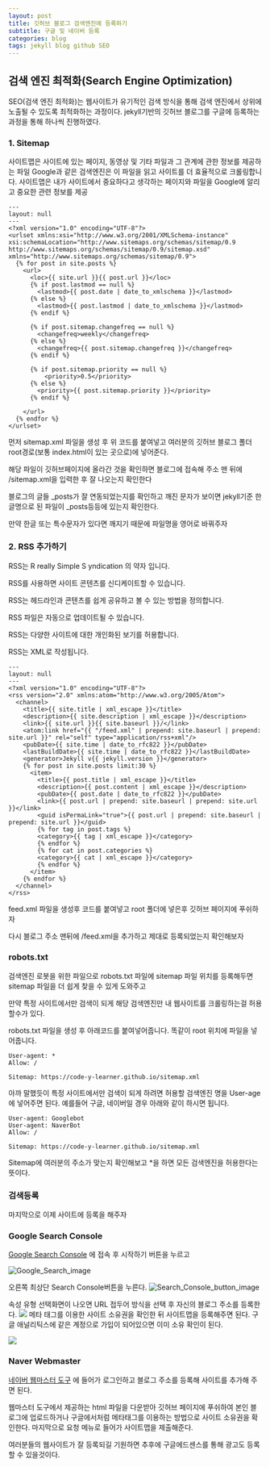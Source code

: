 ```yaml
---
layout: post
title: 깃허브 블로그 검색엔진에 등록하기
subtitle: 구글 및 네이버 등록
categories: blog
tags: jekyll blog github SEO
---
```


## 검색 엔진 최적화(Search Engine Optimization)
SEO(검색 엔진 최적화)는 웹사이트가 유기적인 검색 방식을 통해 검색 엔진에서 상위에 노출될 수 있도록 최적화하는 과정이다.
jekyll기반의 깃허브 블로그를 구글에 등록하는 과정을 통해 하나씩 진행하였다.


### 1. Sitemap
사이트맵은 사이트에 있는 페이지, 동영상 및 기타 파일과 그 관계에 관한 정보를 제공하는 파일
Google과 같은 검색엔진은 이 파일을 읽고 사이트를 더 효율적으로 크롤링합니다.
 사이트맵은 내가 사이트에서 중요하다고 생각하는 페이지와 파일을 Google에 알리고 중요한 관련 정보를 제공


```liquid
---
layout: null
---
<?xml version="1.0" encoding="UTF-8"?>
<urlset xmlns:xsi="http://www.w3.org/2001/XMLSchema-instance" xsi:schemaLocation="http://www.sitemaps.org/schemas/sitemap/0.9 http://www.sitemaps.org/schemas/sitemap/0.9/sitemap.xsd" xmlns="http://www.sitemaps.org/schemas/sitemap/0.9">
  {% for post in site.posts %}
    <url>
      <loc>{{ site.url }}{{ post.url }}</loc>
      {% if post.lastmod == null %}
        <lastmod>{{ post.date | date_to_xmlschema }}</lastmod>
      {% else %}
        <lastmod>{{ post.lastmod | date_to_xmlschema }}</lastmod>
      {% endif %}

      {% if post.sitemap.changefreq == null %}
        <changefreq>weekly</changefreq>
      {% else %}
        <changefreq>{{ post.sitemap.changefreq }}</changefreq>
      {% endif %}

      {% if post.sitemap.priority == null %}
          <priority>0.5</priority>
      {% else %}
        <priority>{{ post.sitemap.priority }}</priority>
      {% endif %}

    </url>
  {% endfor %}
</urlset>
```


먼저 sitemap.xml 파일을 생성 후 위 코드를 붙여넣고 여러분의 깃허브 블로그 폴더 root경로(보통 index.html이 있는 곳으로)에 넣어준다.

해당 파일이 깃허브페이지에 올라간 것을 확인하면 블로그에 접속해 주소 맨 뒤에 /sitemap.xml을 입력한 후 잘 나오는지 확인한다

블로그의 글들 _posts가 잘 연동되었는지를 확인하고 깨진 문자가 보이면 jekyll기준 한글명으로 된 파일이 _posts등등에 있는지 확인한다.

만약 한글 또는 특수문자가 있다면 깨지기 때문에 파일명을 영어로 바꿔주자

### 2. RSS 추가하기 

RSS는 R really Simple S yndication 의 약자 입니다.

RSS를 사용하면 사이트 콘텐츠를 신디케이트할 수 있습니다.

RSS는 헤드라인과 콘텐츠를 쉽게 공유하고 볼 수 있는 방법을 정의합니다.

RSS 파일은 자동으로 업데이트될 수 있습니다.

RSS는 다양한 사이트에 대한 개인화된 보기를 허용합니다.

RSS는 XML로 작성됩니다.


```liquid
---
layout: null
---
<?xml version="1.0" encoding="UTF-8"?>
<rss version="2.0" xmlns:atom="http://www.w3.org/2005/Atom">
  <channel>
    <title>{{ site.title | xml_escape }}</title>
    <description>{{ site.description | xml_escape }}</description>
    <link>{{ site.url }}{{ site.baseurl }}/</link>
    <atom:link href="{{ "/feed.xml" | prepend: site.baseurl | prepend: site.url }}" rel="self" type="application/rss+xml"/>
    <pubDate>{{ site.time | date_to_rfc822 }}</pubDate>
    <lastBuildDate>{{ site.time | date_to_rfc822 }}</lastBuildDate>
    <generator>Jekyll v{{ jekyll.version }}</generator>
    {% for post in site.posts limit:30 %}
      <item>
        <title>{{ post.title | xml_escape }}</title>
        <description>{{ post.content | xml_escape }}</description>
        <pubDate>{{ post.date | date_to_rfc822 }}</pubDate>
        <link>{{ post.url | prepend: site.baseurl | prepend: site.url }}</link>
        <guid isPermaLink="true">{{ post.url | prepend: site.baseurl | prepend: site.url }}</guid>
        {% for tag in post.tags %}
        <category>{{ tag | xml_escape }}</category>
        {% endfor %}
        {% for cat in post.categories %}
        <category>{{ cat | xml_escape }}</category>
        {% endfor %}
      </item>
    {% endfor %}
  </channel>
</rss>
```


feed.xml 파일을 생성후 코드를 붙여넣고 root 폴더에 넣은후 깃허브 페이지에 푸쉬하자

다시 블로그 주소 맨뒤에 /feed.xml을 추가하고 제대로 등록되었는지 확인해보자

###  robots.txt
검색엔진 로봇을 위한 파일으로 robots.txt 파일에 sitemap 파일 위치를 등록해두면 sitemap 파일을 더 쉽게 찾을 수 있게 도와주고 

만약 특정 사이트에서만 검색이 되게 해당 검색엔진만 내 웹사이트를 크롤링하는걸 허용 할수가 있다.

robots.txt 파일을 생성 후 아래코드를 붙여넣어줍니다. 똑같이 root 위치에 파일을 넣어줍니다.

```text
User-agent: *
Allow: /

Sitemap: https://code-y-learner.github.io/sitemap.xml
```

아까 말했듯이 특정 사이트에서만 검색이 되게 하려면 허용할 검색엔진 명을 User-age에 넣어주면 된다.
예를들어 구글, 네이버일 경우 아래와 같이 하시면 됩니다.

```text
User-agent: Googlebot
User-agent: NaverBot
Allow: /

Sitemap: https://code-y-learner.github.io/sitemap.xml
```

Sitemap에 여러분의 주소가 맞는지 확인해보고 *을 하면 모든 검색엔진을 허용한다는 뜻이다.

### 검색등록
마지막으로 이제 사이트에 등록을 해주자

### Google Search Console
[Google Search Console](https://developers.google.com/search#?modal_active=none) 에 접속 후
시작하기 버튼을 누르고

![Google_Search_image](https://elliethe.sirv.com/Images/googlesearch.PNG)

오른쪽 최상단 Search Console버튼을 누른다.
![Search_Console_button_image](https://elliethe.sirv.com/Images/search%EB%B2%84%ED%8A%BC.PNG)

속성 유형 선택화면이 나오면 URL 접두어 방식을 선택 후 자신의 블로그 주소를 등록한다.
![](https://elliethe.sirv.com/Images/4.PNG)
메타 태그를 이용한 사이트 소유권을 확인한 뒤 사이트맵을 등록해주면 된다. 구글 애널리틱스에 같은 계정으로 가입이 되어있으면 이미 소유 확인이 된다.

![](https://elliethe.sirv.com/Images/register-sitemap.PNG)

### Naver Webmaster
[네이버 웹마스터 도구](https://searchadvisor.naver.com/) 에 들어가 로그인하고 블로그 주소를 등록해 사이트를 추가해 주면 된다.

웹마스터 도구에서 제공하는 html 파일을 다운받아 깃허브 페이지에 푸쉬하여 본인 블로그에 업로드하거나 구글에서처럼 메타태그를 이용하는 방법으로 사이트 소유권을 확인한다.
마지막으로 요청 메뉴로 들어가 사이트맵을 제출해준다.

여러분들의 웹사이트가 잘 등록되길 기원하면 추후에 구글에드센스를 통해 광고도 등록할 수 있을것이다.
